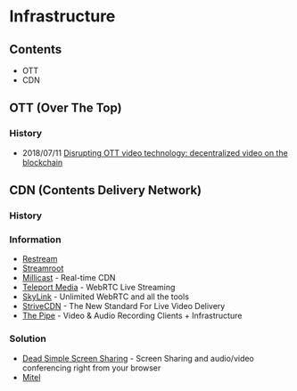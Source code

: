 # Infrastructure

## Contents
- OTT
- CDN

## OTT (Over The Top)


### History
- 2018/07/11 [Disrupting OTT video technology: decentralized video on the blockchain](https://www.linkedin.com/pulse/disrupting-ott-video-technology-decentralized-luke-carriere)


## CDN (Contents Delivery Network)

### History


### Information
- [Restream](https://restream.io/)
- [Streamroot](https://streamroot.io/)
- [Millicast](https://millicast.com/) - Real-time CDN
- [Teleport Media](https://teleport.media) - WebRTC Live Streaming
- [SkyLink](https://skylink.io/) - Unlimited WebRTC and all the tools
- [StriveCDN](https://strivetech.io/) - The New Standard For Live Video Delivery
- [The Pipe](https://addpipe.com/) - Video & Audio Recording Clients + Infrastructure


### Solution
- [Dead Simple Screen Sharing](https://www.deadsimplescreensharing.com/) - Screen Sharing and audio/video conferencing right from your browser
- [Mitel](https://www.mitel.com)




